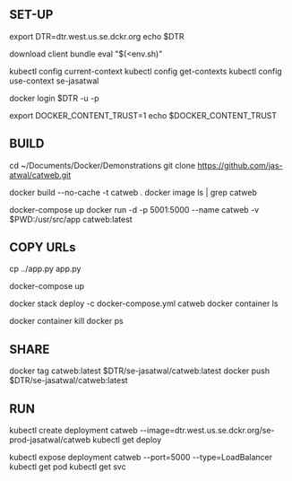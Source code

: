 ## SET-UP

export DTR=dtr.west.us.se.dckr.org
echo $DTR

download client bundle
eval "$(<env.sh)"

kubectl config current-context
kubectl config get-contexts
kubectl config use-context se-jasatwal

docker login $DTR -u <uname> -p <password>

export DOCKER_CONTENT_TRUST=1
echo $DOCKER_CONTENT_TRUST

## BUILD
cd ~/Documents/Docker/Demonstrations
git clone https://github.com/jas-atwal/catweb.git

docker build --no-cache -t catweb .
docker image ls | grep catweb

docker-compose up
docker run -d -p 5001:5000 --name catweb -v $PWD:/usr/src/app catweb:latest

## COPY URLs
cp ../app.py app.py

docker-compose up

docker stack deploy -c docker-compose.yml catweb
docker container ls

docker container kill <CONTAINER ID>
docker ps

## SHARE
docker tag catweb:latest $DTR/se-jasatwal/catweb:latest
docker push $DTR/se-jasatwal/catweb:latest

## RUN
kubectl create deployment catweb --image=dtr.west.us.se.dckr.org/se-prod-jasatwal/catweb
kubectl get deploy

kubectl expose deployment catweb --port=5000 --type=LoadBalancer
kubectl get pod
kubectl get svc




